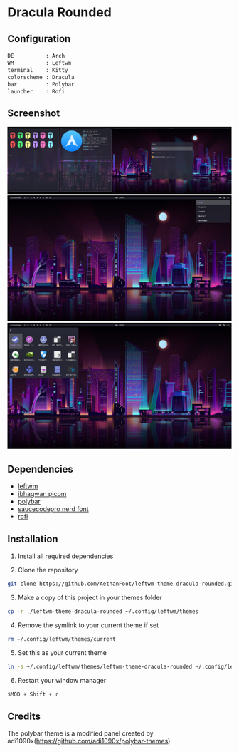 # Dracula Rounded

## Configuration

```
DE          : Arch
WM          : Leftwm
terminal    : Kitty
colorscheme : Dracula
bar         : Polybar
launcher    : Rofi
```

## Screenshot

![Desktop](./images/desktop1.png)
![Desktop](./images/sysmenu.png)
![Desktop](./images/app_menu.png)

## Dependencies

- [leftwm](https://github.com/leftwm/leftwm)
- [ibhagwan picom](https://github.com/ibhagwan/picom)
- [polybar](https://github.com/polybar/polybar)
- [saucecodepro nerd font](https://github.com/ryanoasis/nerd-fonts)
- [rofi](https://github.com/davatorium/rofi)

## Installation

1. Install all required dependencies

2. Clone the repository

```BASH
git clone https://github.com/AethanFoot/leftwm-theme-dracula-rounded.git
```

3. Make a copy of this project in your themes folder

```BASH
cp -r ./leftwm-theme-dracula-rounded ~/.config/leftwm/themes
```

4. Remove the symlink to your current theme if set

```BASH
rm ~/.config/leftwm/themes/current
```
5. Set this as your current theme

```BASH
ln -s ~/.config/leftwm/themes/leftwm-theme-dracula-rounded ~/.config/leftwm/themes/current
```

6. Restart your window manager

```Default shortcut
$MOD + Shift + r
```
## Credits

The polybar theme is a modified panel created by adi1090x(https://github.com/adi1090x/polybar-themes)
